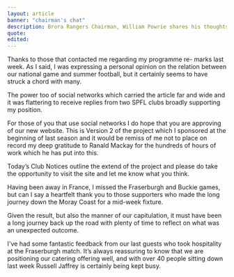 ```yaml
---
layout: article
banner: "chairman's chat"
description: Brora Rangers Chairman, William Powrie shares his thoughts on all things football.
quote:
edited:
---
```

Thanks to those that contacted me regarding my programme re-
marks last week. As I said, I was expressing a personal opinion on the relation between our national game and summer football, but it certainly seems to have struck a chord with many. 

The power too of social networks which carried the article far and wide and it was flattering to receive replies from two SPFL clubs broadly supporting my position.

For those of you that use social networks I do hope that you are
approving of our new website. This is Version 2 of the project
which I sponsored at the beginning of last season and it would
be remiss of me not to place on record my deep gratitude to
Ranald Mackay for the hundreds of hours of work which he has
put into this. 

Today’s Club Notices outline the extend of the project and please do take the opportunity to visit the site and let me know what you think.

Having been away in France, I missed the Fraserburgh and Buckie games, but can I say a heartfelt thank you to those supporters who made the long journey down the Moray Coast for a mid-week fixture.

Given the result, but also the manner of our capitulation, it must have been a long journey back up the road with plenty of time to reflect on what was an unexpected outcome.

I've had some fantastic feedback from our last guests who took hospitality at the Fraserburgh match. It’s always reassuring to know that we are positioning our catering offering well, and with over 40 people sitting down last week Russell Jaffrey is certainly being kept busy.